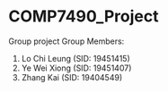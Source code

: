 # COMP7490_Project
Group project
Group Members:
1. Lo Chi Leung (SID: 19451415) 
2. Ye Wei Xiong (SID: 19451407)
3. Zhang Kai (SID: 19404549)
